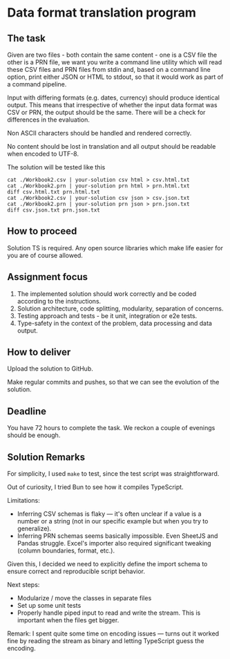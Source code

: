 # Data format translation program

## The task

Given are two files - both contain the same content - one is a CSV file the other is a PRN file,
we want you write a command line utility which will read these CSV files and PRN files from stdin and,
based on a command line option, print either JSON or HTML to stdout, so that it would work as part of a
command pipeline.

Input with differing formats (e.g. dates, currency) should produce identical output.
This means that irrespective of whether the input data format was CSV or PRN, the output should
be the same. There will be a check for differences in the evaluation.

Non ASCII characters should be handled and rendered correctly.

No content should be lost in translation and all output should be readable when encoded to UTF-8.

The solution will be tested like this

```
cat ./Workbook2.csv | your-solution csv html > csv.html.txt
cat ./Workbook2.prn | your-solution prn html > prn.html.txt
diff csv.html.txt prn.html.txt
cat ./Workbook2.csv | your-solution csv json > csv.json.txt
cat ./Workbook2.prn | your-solution prn json > prn.json.txt
diff csv.json.txt prn.json.txt
```

## How to proceed

Solution TS is required. Any open source libraries which make life easier for you are of course allowed.

## Assignment focus

1. The implemented solution should work correctly and be coded according to the instructions.
2. Solution architecture, code splitting, modularity, separation of concerns.
3. Testing approach and tests - be it unit, integration or e2e tests.
4. Type-safety in the context of the problem, data processing and data output.

## How to deliver

Upload the solution to GitHub.

Make regular commits and pushes, so that we can see the evolution of the solution.

## Deadline

You have 72 hours to complete the task. We reckon a couple of evenings should be enough.

## Solution Remarks

For simplicity, I used `make` to test, since the test script was straightforward.

Out of curiosity, I tried Bun to see how it compiles TypeScript.

Limitations:
- Inferring CSV schemas is flaky — it's often unclear if a value is a number or a string (not in our specific example but when you try to generalize).
- Inferring PRN schemas seems basically impossible. Even SheetJS and Pandas struggle. Excel's importer also required significant tweaking (column boundaries, format, etc.).

Given this, I decided we need to explicitly define the import schema to ensure correct and reproducible script behavior.

Next steps:
- Modularize / move the classes in separate files
- Set up some unit tests
- Properly handle piped input to read and write the stream. This is important when the files get bigger.

Remark: I spent quite some time on encoding issues — turns out it worked fine by reading the stream as binary and letting TypeScript guess the encoding.